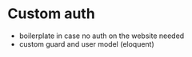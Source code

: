 Custom auth
===========

- boilerplate in case no auth on the website needed
- custom guard and user model (eloquent)